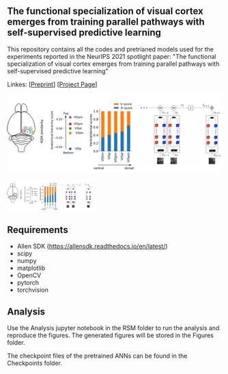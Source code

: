 ## The functional specialization of visual cortex emerges from training parallel pathways with self-supervised predictive learning


This repository contains all the codes and pretrianed models used for the experiments reported in the NeurIPS 2021 spotlight paper: "The functional specialization of visual cortex emerges from training parallel pathways with self-supervised predictive learning" 

Linkes: [[Preprint](https://www.biorxiv.org/content/10.1101/2021.06.18.448989v2)]  [[Project Page](https://ventral-dorsal-model.netlify.app/)]

![arch](asset/website_visual4x.png)

<img src="asset/website_visual4x.png" alt="visual" width="200"/>

## Requirements

+ Allen SDK (https://allensdk.readthedocs.io/en/latest/)
+ scipy
+ numpy
+ matplotlib
+ OpenCV
+ pytorch
+ torchvision


## Analysis 

Use the Analysis jupyter notebook in the RSM folder to run the analysis and reproduce the figures. The generated figures will be stored in the Figures folder. 

The checkpoint files of the pretrained ANNs can be found in the Checkpoints folder. 




